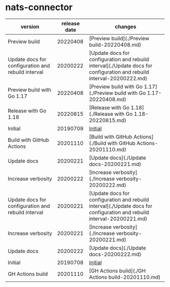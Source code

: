 # nats-connector	


|version|release date|changes|
|---|---|---|
|Preview build|20220408|[Preview build](./Preview build-20220408.md)|
|Update docs for configuration and rebuild interval|20200222|[Update docs for configuration and rebuild interval](./Update docs for configuration and rebuild interval-20200222.md)|
|Preview build with Go 1.17|20220408|[Preview build with Go 1.17](./Preview build with Go 1.17-20220408.md)|
|Release with Go 1.18|20220815|[Release with Go 1.18](./Release with Go 1.18-20220815.md)|
|Initial|20190709|[Initial](./Initial-20190709.md)|
|Build with GitHub Actions|20201110|[Build with GitHub Actions](./Build with GitHub Actions-20201110.md)|
|Update docs|20200221|[Update docs](./Update docs-20200221.md)|
|Increase verbosity|20200222|[Increase verbosity](./Increase verbosity-20200222.md)|
|Update docs for configuration and rebuild interval|20200221|[Update docs for configuration and rebuild interval](./Update docs for configuration and rebuild interval-20200221.md)|
|Increase verbosity|20200221|[Increase verbosity](./Increase verbosity-20200221.md)|
|Update docs|20200222|[Update docs](./Update docs-20200222.md)|
|Initial|20190708|[Initial](./Initial-20190708.md)|
|GH Actions build|20201110|[GH Actions build](./GH Actions build-20201110.md)|
